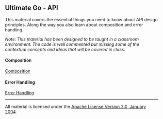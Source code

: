 ## Ultimate Go - API
This material covers the essential things you need to know about API design principles. Along the way you also learn about composition and error handling.

*Note: This material has been designed to be taught in a classroom environment. The code is well commented but missing some of the contextual concepts and ideas that will be covered in class.*

#### Composition
[Composition](../../../topics/api/composition/README.md)

#### Error Handling 
[Error Handling](../../../topics/api/error_handling/README.md)

___
All material is licensed under the [Apache License Version 2.0, January 2004](http://www.apache.org/licenses/LICENSE-2.0).
